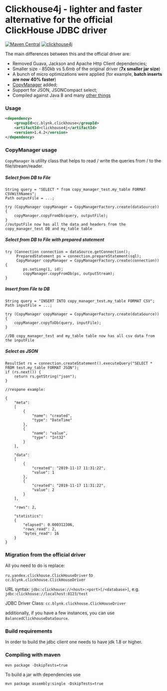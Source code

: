 Clickhouse4j - lighter and faster alternative for the official ClickHouse JDBC driver
===============

[![Maven Central](https://maven-badges.herokuapp.com/maven-central/cc.blynk.clickhouse/clickhouse4j/badge.svg)](https://mvnrepository.com/artifact/cc.blynk.clickhouse/clickhouse4j) [![clickhouse4j](https://travis-ci.org/blynkkk/clickhouse4j.svg?branch=master)](https://github.com/blynkkk/clickhouse4j)

The main differences between this and the official driver are:

- Removed Guava, Jackson and Apache Http Client dependencies;
- Smaller size - 850kb vs 5.6mb of the original driver (**7x smaller jar size**)
- A bunch of micro optimizations were applied (for example, **batch inserts are now 40% faster**)
- [CopyManager](https://github.com/blynkkk/clickhouse4j/blob/master/src/main/java/cc/blynk/clickhouse/copy/CopyManager.java) added;
- Support for JSON, JSONCompact select;
- Compiled against Java 8 and many [other things](https://github.com/blynkkk/clickhouse4j/blob/master/CHANGELOG)

### Usage
```xml
<dependency>
    <groupId>cc.blynk.clickhouse</groupId>
    <artifactId>clickhouse4j</artifactId>
    <version>1.4.2</version>
</dependency>
```

### CopyManager usage
```CopyManager``` is utility class that helps to read / write the queries from / to the file/stream/reader.

##### Select from DB to File

```
String query = "SELECT * from copy_manager_test.my_table FORMAT CSVWithNames";
Path outputFile = ...;

try (CopyManager copyManager = CopyManagerFactory.create(dataSource)) {
    copyManager.copyFromDb(query, outputFile);
}
//outputFile now has all the data and headers from the copy_manager_test DB and my_table table
```

##### Select from DB to File with prepared statement

```
try (Connection connection = dataSource.getConnection();
     PreparedStatement ps = connection.prepareStatement(sql);
     CopyManager copyManager = CopyManagerFactory.create(connection)) {
        ps.setLong(1, id);
        copyManager.copyFromDb(ps, outputStream);
}
```

##### Insert from File to DB

```
String query = "INSERT INTO copy_manager_test.my_table FORMAT CSV";
Path inputFile = ...;

try (CopyManager copyManager = CopyManagerFactory.create(dataSource)) {
    copyManager.copyToDb(query, inputFile);
}

//DB copy_manager_test and my_table table now has all csv data from the inputFile
```

##### Select as JSON

```
ResultSet rs = connection.createStatement().executeQuery("SELECT * FROM test.my_table FORMAT JSON");
if (rs.next()) {
    return rs.getString("json");
}

//respone example:

{
	"meta":
	[
		{
			"name": "created",
			"type": "DateTime"
		},
		{
			"name": "value",
			"type": "Int32"
		}
	],

	"data":
	[
		{
			"created": "2019-11-17 11:31:22",
			"value": 1
		},
		{
			"created": "2019-11-17 11:31:22",
			"value": 2
		}
	],

	"rows": 2,

	"statistics":
	{
		"elapsed": 0.000312306,
		"rows_read": 2,
		"bytes_read": 16
	}
}

```

### Migration from the official driver

All you need to do is replace:

`ru.yandex.clickhouse.ClickHouseDriver` to `cc.blynk.clickhouse.ClickHouseDriver`

URL syntax: 
`jdbc:clickhouse://<host>:<port>[/<database>]`, e.g. `jdbc:clickhouse://localhost:8123/test`

JDBC Driver Class:
`cc.blynk.clickhouse.ClickHouseDriver`

additionally, if you have a few instances, you can use `BalancedClickhouseDataSource`.

### Build requirements

In order to build the jdbc client one needs to have jdk 1.8 or higher.

### Compiling with maven

`mvn package -DskipTests=true`

To build a jar with dependencies use

`mvn package assembly:single -DskipTests=true`

